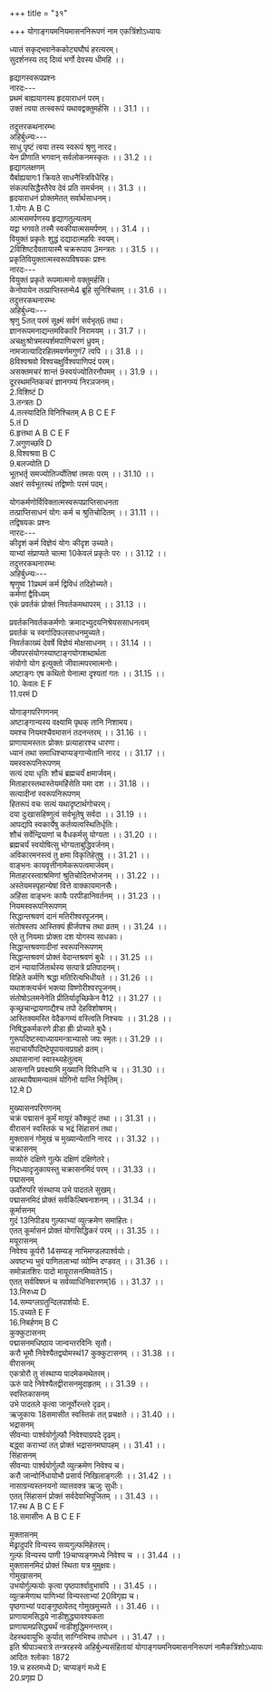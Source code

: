 +++
title = "३१"

+++
योगाङ्गयमनियमासननिरूपणं नाम एकत्रिंशोऽध्यायः  
  
ध्यातं सकृद्भवानेककोट्यघौघं हरत्यरम्।  
सुदर्शनस्य तद् दिव्यं भर्गो देवस्य धीमहि ।।  
  
हृद्यागस्वरूपप्रश्नः  
नारदः---  
प्रथमं बाह्ययागस्य हृदयाराधनं परम्।  
उक्तं त्वया तत्स्वरूपं यथावद्वक्तुमर्हसि ।। 31.1 ।।  
  
तदुत्तरकथनारम्भः  
अहिर्बुध्न्यः---  
साधु पृष्टं त्वया तस्य स्वरूपं श्रृणु नारद।  
येन प्रीणाति भगवान् सर्वलोकनमस्कृतः ।। 31.2 ।।  
हृद्यागलक्षणम्  
यैर्बाह्ययागः1 क्रियते साधनैस्त्रिविधैरिह।  
संकल्पसिद्धैस्तैरेव देवं प्रति समर्चनम् ।। 31.3 ।।  
हृदयाराधनं प्रोक्तमेतत् सर्वार्थसाधनम्।  
1.योगः A B C  
आत्मसमर्पणस्य हृद्यागतुल्यत्वम्  
यद्वा भगवते तस्मै स्वकीयात्मसमर्पणम् ।। 31.4 ।।  
वियुक्तं प्रकृतेः शुद्धं दद्यादात्महविः स्वयम्।  
2विशिष्टदैवतायास्मै चक्ररूपाय 3मन्त्रतः ।। 31.5 ।।  
प्रकृतिवियुक्तात्मस्वरूपविषयकः प्रश्नः  
नारदः---  
वियुक्तं प्रकृते रूपमात्मनो वक्तुमर्हसि।  
केनोपायेन तत्प्राप्तिस्तन्मे4 ब्रूहि सुनिश्चितम् ।। 31.6 ।।  
तदुत्तरकथनारम्भः  
अहिर्बुध्न्यः---  
श्रृणु 5तत् परमं सूक्ष्मं सर्वगं सर्वभृत्6 तथा।  
ज्ञानरूपमनाद्यन्तमविकारि निरामयम् ।। 31.7 ।।  
अचक्षुःश्रोत्रमस्पर्शमपाणिचरणं ध्रुवम्।  
नामजात्यादिरहितमवर्णमगुणं7 त्वपि ।। 31.8 ।।  
8विश्वश्रवो विश्वचक्षुर्विश्वपाणिपदं परम्।  
असक्तमचरं शान्तं 9स्वयंज्योतिरनौपमम् ।। 31.9 ।।  
दूरस्थमन्तिकचरं ज्ञानगम्यं निरञजनम्।  
2.विशिष्टं D  
3.तन्त्रतः D  
4.तत्स्यादिति विनिश्चितम् A B C E F  
5.तं D  
6.हृत्तथा A B C E F  
7.अगुणच्छवि D  
8.विश्वश्रवा B C  
9.बलज्योति D  
भूतभर्तृ समज्योतिर्ज्योतिषां तमसः परम् ।। 31.10 ।।  
अक्षरं सर्वभूतस्थं तद्विष्णोः परमं पदम्।  
  
योगकर्मणोर्विविक्तात्मस्वरूपप्राप्तिसाधनता  
तत्प्राप्तिसाधनं योगः कर्म च श्रुतिचोदितम् ।। 31.11 ।।  
तद्विषयकः प्रश्नः  
नारदः---  
कीदृशं कर्म विज्ञेयं योगः कीदृश उच्यते।  
याभ्यां संप्राप्यते चात्मा 10केवलं प्रकृतेः परः ।। 31.12 ।।  
तदुत्तरकथनारम्भः  
अहिर्बुध्न्यः---  
श्रृणुष्व 11प्रथमं कर्म द्विविधं तदिहोच्यते।  
कर्मणां द्वैविध्यम्  
एकं प्रवर्तकं प्रोक्तं निवर्तकमथापरम् ।। 31.13 ।।  
  
प्रवर्तकनिवर्तककर्मणोः क्रमादभ्युदयनिश्रेयससाधनत्वम्  
प्रवर्तकं च स्वर्गादिफलसाधनमुच्यते।  
निवर्तकाख्यं देवर्षे विज्ञेयं मोक्षसाधनम् ।। 31.14 ।।  
जीवपरसंयोगस्याष्टाङ्गयोगशब्दार्थता  
संयोगो योग इत्युक्तो जीवात्मपरमात्मनोः।  
अष्टाङ्गः एष कथितो येनात्मा दृश्यतां गतः ।। 31.15 ।।  
10. केवलः E F  
11.परमं D  
  
योगाङ्गपरिगणनम्  
अष्टाङ्गान्यस्य वक्ष्यामि पृथक् तानि निशामय।  
यमश्च नियमश्चैवमासनं तदनन्तरम् ।। 31.16 ।।  
प्राणायामस्ततः प्रोक्तः प्रत्याहारश्च धारणा।  
ध्यानं तथा समाधिश्चाप्यङ्गान्येतानि नारद ।। 31.17 ।।  
यमस्वरूपनिरूपणम्  
सत्यं दया धृतिः शौचं ब्रह्मचर्यं क्षमार्जवम्।  
मिताहारस्तथास्तेयमहिंसेति यमा दश ।। 31.18 ।।  
सत्यादीनां स्वरूपनिरूपणम्  
हितरूपं वचः सत्यं यथादृष्टार्थगोचरम्।  
दया दुःखासहिष्णुत्वं सर्वभूतेषु सर्वदा ।। 31.19 ।।  
आपद्यपि स्वकार्येषु कर्तव्यत्वस्थितिर्धृतिः।  
शौचं सर्वेन्द्रियाणां च वैधकर्मसु योग्यता ।। 31.20 ।।  
ब्रह्मचर्यं स्वयोषित्सु भोग्यताबुद्धिवर्जनम्।  
अविकारमनस्त्वं तु क्षमा विकृतिहेतुषु ।। 31.21 ।।  
वाङ्भनः कायवृत्तीनामेकरूपत्वमार्जवम्।  
मिताहारस्त्वाश्रमिणां श्रुतिचोदितभोजनम् ।। 31.22 ।।  
अस्तेयमस्पृहान्येषां वित्ते वाक्कायमानसैः।  
अहिंसा वाङ्भनः कायैः परपीडानिवर्तनम् ।। 31.23 ।।  
नियमस्वरूपनिरूपणम्  
सिद्धान्तश्रवणं दानं मतिरीश्वरपूजनम्।  
संतोषस्तप आस्तिक्यं ह्रीर्जपश्च तथा व्रतम् ।। 31.24 ।।  
एते तु नियमाः प्रोक्ता दश योगस्य साधकाः।  
सिद्धान्तश्रवणादीनां स्वरूपनिरूपणम्  
सिद्धान्तश्रवणं प्रोक्तं वेदान्तश्रवणं बुधैः ।। 31.25 ।।  
दानं न्यायार्जितार्थस्य सत्पात्रे प्रतिपादनम्।  
विहिते कर्मणि श्रद्धा मतिरित्यभिधीयते ।। 31.26 ।।  
यथाशक्त्यर्चनं भक्त्या विष्णोरीश्वरपूजनम्।  
संतोषोऽलमनेनेति प्रीतिर्यादृच्छिकेन वै12 ।। 31.27 ।।  
कृच्छ्रचान्द्रायणाद्यैश्च तपो देहविशोषणम्।  
आस्तिक्यमस्ति वेदैकगम्यं वस्त्विति निश्चयः ।। 31.28 ।।  
निषिद्धकर्मकरणे व्रीडा ह्रीः प्रोच्यते बुधैः।  
गुरूपदिष्टस्वाध्यायमन्त्राभ्यासो जपः स्मृतः।। 31.29 ।।  
सदाचार्योपदिष्टेपूपायत्वप्रग्रहो व्रतम्।  
अथासनानां स्वास्थ्यहेतुत्वम्  
आसनानि प्रवक्ष्यामि मुख्यानि विविधानि च ।। 31.30 ।।  
आस्थायैषामन्यतमं योगिनो यान्ति निर्वृतिम्।  
12.मे D  
  
मुख्यासनपरिगणनम्  
चक्रं पद्मासनं कूर्मं मायूरं कौक्कूटं तथा ।। 31.31 ।।  
वीरासनं स्वस्तिकं च भद्रं सिंहासनं तथा।  
मुक्तासनं गोमुखं च मुख्यान्येतानि नारद ।। 31.32 ।।  
चक्रासनम्  
सव्योरुं दक्षिणे गुल्फे दक्षिणं दक्षिणेतरे।  
निदध्यादृजुकायस्तु चक्रासनमिदं परम् ।। 31.33 ।।  
पद्मासनम्  
ऊर्वोरुपरि संस्थाप्य उभे पादतले सुखम्।  
पद्मासनमिदं प्रोक्तं सर्वकिल्बिषनाशनम् ।। 31.34 ।।  
कूर्मासनम्  
गुदं 13निपीड्य गुल्फाभ्यां व्युत्क्रमेण समाहितः।  
एतत् कूर्मासनं प्रोक्तं योगसिद्धिकरं परम् ।। 31.35 ।।  
मयूरासनम्  
निवेश्य कूर्परौ 14सम्यङ् नाभिमण्डलपार्श्वयोः।  
अवष्टभ्य भुवं पाणितलाभ्यां व्योम्नि दण्डवत् ।। 31.36 ।।  
समोन्नतशिरः पादो मायूरासनमिष्यते15।  
एतत् सर्वविषघ्नं च सर्वव्याधिनिवारणम्16 ।। 31.37 ।।  
13.निरुध्य D  
14.सम्यग्लग्रतुन्दिलपार्शयोः E.  
15.उच्यते E F  
16.निबर्हणम् B C  
कुक्कुटासनम्  
पद्मासनमधिष्ठाय जान्वन्तरविनिः सृतौ।  
करौ भूमौ निवेश्यैतद्व्योमस्थं17 कुक्कुटासनम् ।। 31.38 ।।  
वीरासनम्  
एकत्रोरौ तु संस्थाप्य पादमेकमथेतरम्।  
ऊरुं पादे निवेश्यैतद्वीरासनमुदाहृतम् ।। 31.39 ।।  
स्वस्तिकासनम्  
उभे पादतले कृत्वा जानूर्वोरन्तरे दृढम्।  
ऋजुकायः 18समासीत स्वस्तिकं तत् प्रचक्षते ।। 31.40 ।।  
भद्रासनम्  
सीवन्याः पार्श्वयोर्गुल्फौ निवेश्याग्रपदे दृढम्।  
बद्ध्वा कराभ्यां तत् प्रोक्तं भद्रासनमघापहम् ।। 31.41 ।।  
सिंहासनम्  
सीवन्याः पार्श्वयोर्गुल्पौ व्युत्क्रमेण निवेश्य च।  
करौ जान्वोर्निधायोभौ प्रसार्य निखिलाङ्गलीः ।। 31.42 ।।  
नासाग्रन्यस्तनयनो व्यात्तवक्त्र ऋजुः सुधीः।  
एतत् सिंहासनं प्रोक्तं सर्वदेवाभिपूजितम् ।। 31.43 ।।  
17.स्थ A B C E F  
18.समासीनः A B C E F  
  
मुक्तासनम्  
मेढ्रादुपरि विन्यस्य सव्यगुल्फमिहेतरम्।  
गुल्फं विन्यस्य पाणी 19चाप्यङ्गमध्ये निवेश्य च ।। 31.44 ।।  
मुक्तासनमिदं प्रोक्तं स्थिता यत्र मुमुक्षवः।  
गोमुखासनम्  
उभयोर्गुल्फयोः कृत्वा पृष्ठपार्श्वावुभावपि ।। 31.45 ।।  
व्युत्क्रमेणाथ पाणिभ्यां विन्यस्ताभ्यां 20विगृह्य च।  
पृष्ठगाभ्यां पदाङ्गुष्ठावेतद् गोमुखमुच्यते ।। 31.46 ।।  
प्राणायामसिद्धये नाडीशुद्ध्यावश्यकता  
प्राणायामप्रसिद्ध्यर्थं नाडीशुद्धिमनन्तरम्।  
देहस्थवायुभिः कुर्यात् साग्निभिश्च तपोधन ।। 31.47 ।।  
इति श्रीपाञ्चरात्रे तन्त्ररहस्ये अहिर्बुध्न्यसंहितायां योगाङ्गयमनियमासननिरूपणं नामैकत्रिंशोऽध्यायः  
आदितः श्लोकाः 1872  
19.च हस्तमध्ये D; चाप्यङ्गं मध्ये E  
20.प्रगृह्य D